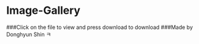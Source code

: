 # Image-Gallery
###Click on the file to view and press download to download
###Made by Donghyun Shin ㅋ
